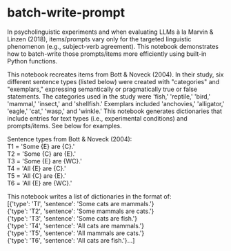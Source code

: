 # batch-write-prompt

In psycholinguistic experiments and when evaluating LLMs à la Marvin & Linzen (2018), items/prompts vary only for the targeted linguistic phenomenon (e.g., subject-verb agreement). This notebook demonstrates how to batch-write those prompts/items more efficiently using built-in Python functions.

This notebook recreates items from Bott & Noveck (2004). In their study, six different sentence types (listed below) were created with "categories" and "exemplars," expressing semantically or pragmatically true or false statements. The categories used in the study were 'fish,' 'reptile,' 'bird,' 'mammal,' 'insect,' and 'shellfish.' Exemplars included 'anchovies,' 'alligator,' 'eagle,' 'cat,' 'wasp,' and 'winkle.' This notebook generates dictionaries that include entries for text types (i.e., experimental conditions) and prompts/items. See below for examples.

Sentence types from Bott & Noveck (2004): \
T1 = 'Some {E} are {C}.'\
T2 = 'Some {C} are {E}.'\
T3 = 'Some {E} are {WC}.'\
T4 = 'All {E} are {C}.'\
T5 = 'All {C} are {E}.'\
T6 = 'All {E} are {WC}.'

This notebook writes a list of dictionaries in the format of:\
[{'type': 'TI', 'sentence': 'Some cats are mammals.'}\
{'type': 'T2', 'sentence': 'Some mammals are cats.'}\
{'type': 'T3', 'sentence': 'Some cats are fish.'}\
{'type': 'T4', 'sentence': 'All cats are mammals.'}\
{'type': 'T5', 'sentence': 'All mammals are cats.'}\
{'type': 'T6', 'sentence': 'All cats are fish.'}...]
